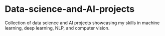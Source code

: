 # Data-science-and-AI-projects
Collection of data science and AI projects showcasing my skills in machine learning, deep learning, NLP, and computer vision.
